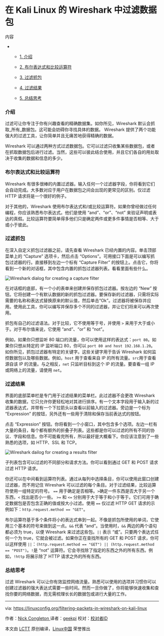 # 在 Kali Linux 的 Wireshark 中过滤数据包

内容

*   *   [1. 介绍][1]

    *   [2. 布尔表达式和比较运算符][2]

    *   [3. 过滤抓包][3]

    *   [4. 过滤结果][4]

    *   [5. 总结思考][5]

### 介绍

过滤可让你专注于你有兴趣查看的精确数据集。如你所见，Wireshark 默认会抓取_所有_数据包。这可能会妨碍你寻找具体的数据。 Wireshark 提供了两个功能强大的过滤工​​具，让你简单并且无痛苦地获得精确的数据。

Wireshark 可以通过两种方式过滤数据包。它可以过滤只收集某些数据包，或者在抓取数据包后进行过滤。当然，这些可以彼此结合使用，并且它们各自的用处取决于收集的数据和信息的多少。

### 布尔表达式和比较运算符

Wireshark 有很多很棒的内置过滤器。输入任何一个过滤器字段，你将看到它们会自动完成。大多数对应于用户在数据包之间会出现的更常见的区别。仅过滤 HTTP 请求将是一个很好的例子。

对于其他的，Wireshark 使用布尔表达式和/或比较运算符。如果你曾经做过任何编程，你应该熟悉布尔表达式。他们是使用 “and”、“or”、“not” 来验证声明或表达的真假。比较运算符要简单得多他们只是确定两件或更多件事情是否相等、大于或小于彼此。

### 过滤抓包

在深入自定义抓包过滤器之前，请先查看 Wireshark 已经内置的内容。单击顶部菜单上的 “Capture” 选项卡，然后点击 “Options”。可用接口下面是可以编写抓包过滤器的行。直接移到左边一个标有 “Capture Filter” 的按钮上。点击它，你将看到一个新的对话框，其中包含内置的抓包过滤器列表。看看里面有些什么。

![Wireshark dialog for creating a capture filter](https://linuxconfig.org/images/wireshark-capture-filter.jpg)


在对话框的底部，有一个小的表单来创建并保存抓包过滤器。按左边的 “New” 按钮。它将创建一个有默认数据的新的抓包过滤器。要保存新的过滤器，只需将实际需要的名称和表达式替换原来的默认值，然后单击“Ok”。过滤器将被保存并应用。使用此工具，你可以编写并保存多个不同的过滤器，并让它们将来可以再次使用。

抓包有自己的过滤语法。对于比较，它不使用等于号，并使用 `>` 来用于大于或小于。对于布尔值来说，它使用 “and”、“or” 和 “not”。

例如，如果你只想监听 80 端口的流量，你可以使用这样的表达式：`port 80`。如果你只想从特定的 IP 监听端口 80，你可以 `port 80 and host 192.168.1.20`。如你所见，抓包过滤器有特定的关键字。这些关键字用于告诉 Wireshark 如何监控数据包以及哪些数据。例如，`host` 用于查看来自 IP 的所有流量。`src`用于查看源自该 IP 的流量。与之相反，`net` 只监听目标到这个 IP 的流量。要查看一组 IP 或网络上的流量，请使用 `net`。

### 过滤结果

界面的底部菜单栏是专门用于过滤结果的菜单栏。此过滤器不会更改 Wireshark 收集的数据，它只允许你更轻松地对其进行排序。有一个文本字段用于输入新的过滤器表达式，并带有一个下拉箭头以查看以前输入的过滤器。旁边是一个标为 “Expression” 的按钮，另外还有一些用于清除和保存当前表达式的按钮。

点击 “Expression” 按钮。你将看到一个小窗口，其中包含多个选项。左边一栏有大量的条目，每个都有额外的折叠子列表。这些都是你可以过滤的所有不同的协议、字段和信息。你不可能看完所有，所以最好是大概看下。你应该注意到了一些熟悉的选项，如 HTTP、SSL 和 TCP。

![Wireshark dailog for creating a results filter](https://linuxconfig.org/images/wireshark-results-filter.jpg)

子列表包含可以过滤的不同部分和请求方法。你可以看到通过 GET 和 POST 请求过滤 HTTP 请求。

你还可以在中间看到运算符列表。通过从每列中选择条目，你可以使用此窗口创建过滤器，而不用记住 Wireshark 可以过滤的每个条目。对于过滤结果，比较运算符使用一组特定的符号。 `==` 用于确定是否相等。`>`确定一件东西是否大于另一个东西，`<` 找出是否小一些。 `>=` 和 `<=` 分别用于大于等于和小于等于。它们可用于确定数据包是否包含正确的值或按大小过滤。使用 `==` 仅过滤 HTTP GET 请求的示例如下：`http.request.method == "GET"`。

布尔运算符基于多个条件将小的表达式串到一起。不像是抓包所使用的单词，它使用三个基本的符号来做到这一点。`&&` 代表 “and”。当使用时，`&&` 两边的两个语句都必须为 true，以便 Wireshark 来过滤这些包。`||` 表示 “或”。只要两个表达式任何一个为 true，它就会被过滤。如果你正在查找所有的 GET 和 POST 请求，你可以这样使用 `||`：`(http.request.method == "GET") || (http.request.method == "POST")`。`!`是 “not” 运算符。它会寻找除了指定的东西之外的所有东西。例如，`!http` 将展示除了 HTTP 请求之外的所有东西。

### 总结思考

过滤 Wireshark 可以让你有效监控网络流量。熟悉可以使用的选项并习惯你可以创建过滤器的强大表达式需要一些时间。然而一旦你做了，你将能够快速收集和查找你要的网络数据，而无需梳理长长的数据包或进行大量的工作。

--------------------------------------------------------------------------------

via: https://linuxconfig.org/filtering-packets-in-wireshark-on-kali-linux

作者：[Nick Congleton ][a]
译者：[geekpi](https://github.com/geekpi)
校对：[校对者ID](https://github.com/校对者ID)

本文由 [LCTT](https://github.com/LCTT/TranslateProject) 原创编译，[Linux中国](https://linux.cn/) 荣誉推出

[a]:https://linuxconfig.org/filtering-packets-in-wireshark-on-kali-linux
[1]:https://linuxconfig.org/filtering-packets-in-wireshark-on-kali-linux#h1-introduction
[2]:https://linuxconfig.org/filtering-packets-in-wireshark-on-kali-linux#h2-boolean-expressions-and-comparison-operators
[3]:https://linuxconfig.org/filtering-packets-in-wireshark-on-kali-linux#h3-filtering-capture
[4]:https://linuxconfig.org/filtering-packets-in-wireshark-on-kali-linux#h4-filtering-results
[5]:https://linuxconfig.org/filtering-packets-in-wireshark-on-kali-linux#h5-closing-thoughts
